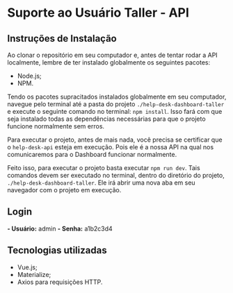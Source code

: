 # Suporte ao Usuário Taller - API

## Instruções de Instalação

Ao clonar o repositório em seu computador e, antes de tentar rodar a API localmente, lembre de ter instalado globalmente os seguintes pacotes:

* Node.js;
* NPM.

Tendo os pacotes supracitados instalados globalmente em seu computador, navegue pelo terminal até a pasta do projeto `./help-desk-dashboard-taller` e execute o seguinte comando no terminal: `npm install`. Isso fará com que seja instalado todas as dependências necessárias para que o projeto funcione normalmente sem erros.

Para executar o projeto, antes de mais nada, você precisa se certificar que o `help-desk-api` esteja em execução. Pois ele é a nossa API na qual nos comunicaremos para o Dashboard funcionar normalmente.

Feito isso, para executar o projeto basta executar `npm run dev`. Tais comandos devem ser executado no terminal, dentro do diretório do projeto, `./help-desk-dashboard-taller`. Ele irá abrir uma nova aba em seu navegador com o projeto em execução.


## Login

**- Usuário:** admin
**- Senha:** a1b2c3d4

## Tecnologias utilizadas

* Vue.js;
* Materialize;
* Axios para requisições HTTP.

